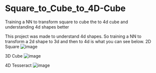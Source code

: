 # Square_to_Cube_to_4D-Cube
Training a NN to transform square to cube the to 4d cube and understanding 4d shapes better

This project was made to understand 4d shapes. So training a NN to transform a 2d shape to 3d and then to 4d is what you can see below.
2D Square
![image](https://github.com/user-attachments/assets/8656502c-54bc-4f3b-b6ef-f65e8ee619e4)

3D Cube
![image](https://github.com/user-attachments/assets/22346b33-1e57-40e9-8f90-7c26a5802604)

4D Tesseract
![image](https://github.com/user-attachments/assets/ba644608-e56a-4769-85d8-d92b3106b523)



